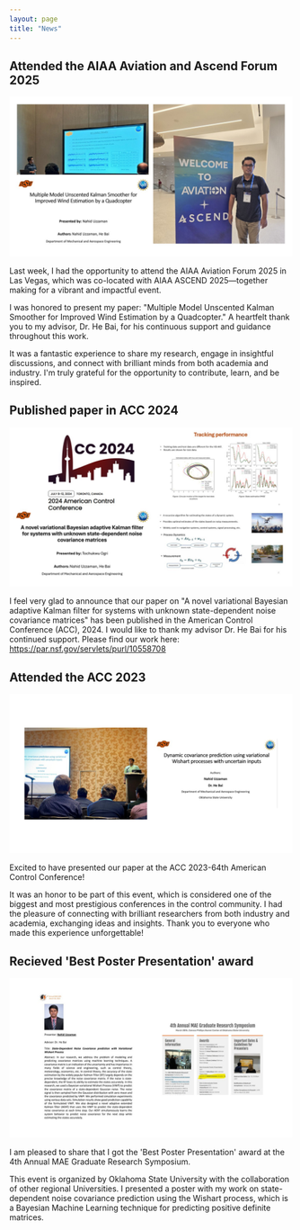```yaml
---
layout: page
title: "News"
---
```


## Attended the AIAA Aviation and Ascend Forum 2025
![Sanzida](/assets/img/post1.jpg)

Last week, I had the opportunity to attend the AIAA Aviation Forum 2025 in Las Vegas, which was co-located with AIAA ASCEND 2025—together making for a vibrant and impactful event.

I was honored to present my paper:
 "Multiple Model Unscented Kalman Smoother for Improved Wind Estimation by a Quadcopter."
A heartfelt thank you to my advisor, Dr. He Bai, for his continuous support and guidance throughout this work.

It was a fantastic experience to share my research, engage in insightful discussions, and connect with brilliant minds from both academia and industry. I'm truly grateful for the opportunity to contribute, learn, and be inspired.

## Published paper in ACC 2024
![Sanzida](/assets/img/post4.jpg)

I feel very glad to announce that our paper on "A novel variational Bayesian adaptive Kalman filter for systems with unknown state-dependent noise covariance matrices" has been published in the American Control Conference (ACC), 2024. I would like to thank my advisor Dr. He Bai for his continued support. 
Please find our work here: https://par.nsf.gov/servlets/purl/10558708


## Attended the ACC 2023
![Sanzida](/assets/img/post2.jpg)

Excited to have presented our paper at the ACC 2023-64th American Control Conference!

It was an honor to be part of this event, which is considered one of the biggest and most prestigious conferences in the control community. I had the pleasure of connecting with brilliant researchers from both industry and academia, exchanging ideas and insights. Thank you to everyone who made this experience unforgettable! 

## Recieved 'Best Poster Presentation' award 
![Sanzida](/assets/img/post3.jpg)

I am pleased to share that I got the 'Best Poster Presentation' award at the 4th Annual MAE Graduate Research Symposium. 

This event is organized by Oklahoma State University with the collaboration of other regional Universities. I presented a poster with my work on state-dependent noise covariance prediction using the Wishart process, which is a Bayesian Machine Learning technique for predicting positive definite matrices. 
